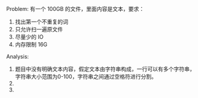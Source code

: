 Problem:
有一个 100GB 的文件，里面内容是文本，要求：
1. 找出第一个不重复的词
2. 只允许扫一遍原文件
3. 尽量少的 IO
4. 内存限制 16G


Analysis:
1. 题目中没有明确文本内容，假定文本由字符串构成，一行可以有多个字符串，字符串大小范围为0-100，字符串之间通过空格符进行分割。
2. 
3. 